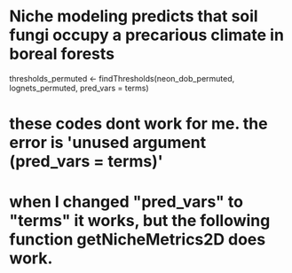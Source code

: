 # Niche modeling predicts that soil fungi occupy a precarious climate in boreal forests
thresholds_permuted <- findThresholds(neon_dob_permuted, lognets_permuted, pred_vars = terms)
# these codes dont work for me. the error is 'unused argument (pred_vars = terms)'
# when I changed "pred_vars" to "terms" it works, but the following function getNicheMetrics2D does work.
